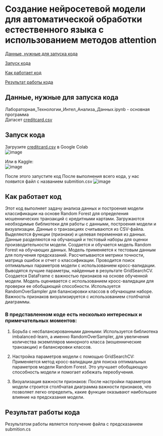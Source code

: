 Создание нейросетевой модели для автоматической обработки естественного языка с использованием методов attention
===========
[Данные, нужные для запуска кода](#title1)

[Запуск кода](#title2)

[Как работает код](#title3)

[Результат работы кода](#title4)

## <a id="title1">Данные, нужные для запуска кода</a>
Лабораторная_Технологии_Интел_Анализа_Данных.ipynb - основная программа   
Датасет [creditcard.csv](https://www.kaggle.com/datasets/mlg-ulb/creditcardfraud/data)

## <a id="title2">Запуск кода</a>
Загрузите  [creditcard.csv](https://www.kaggle.com/datasets/mlg-ulb/creditcardfraud/data) в Google Colab  
![image](https://github.com/kurrosan/DataAnalysis/assets/120035199/bfe02eae-9b3b-4a03-ae5b-15d19a817bdf)

Или в Kaggle:  
![image](https://github.com/kurrosan/DataAnalysis/assets/120035199/5346a717-48c4-4725-8b34-bce180cf0d7f)

После этого запустите код 
После выполнения всего кода, у нас появится файл с названием submition.csv
![image](https://github.com/kurrosan/DataAnalysis/assets/120035199/81125b73-6254-4bcc-994a-57c5f900b21e)


## <a id="title3">Как работает код</a>
Этот код выполняет задачу анализа данных и построения модели классификации на основе Random Forest для определения мошеннических транзакций с кредитными картами. Загружаются необходимые библиотеки для работы с данными, построения модели и визуализации. Данные о транзакциях считываются из CSV-файла. Выделяются функции (признаки) и целевая переменная из данных. Данные разделяются на обучающий и тестовый наборы для оценки производительности модели. Создается и обучается модель Random Forest на обучающих данных. Модель применяется к тестовым данным для получения предсказаний. Рассчитываются метрики точности, матрица ошибок и отчет о классификации. Проводится поиск оптимальных параметров модели с использованием кросс-валидации. Выводятся лучшие параметры, найденные в результате GridSearchCV. Создается DataFrame с важностью признаков на основе обученной модели. Модель оценивается с использованием кросс-валидации для проверки ее обобщающей способности. Используется RandomOverSampler для балансировки классов в обучающем наборе. Важность признаков визуализируется с использованием столбчатой диаграммы. 


### В представленном коде есть несколько интересных и примечательных моментов:

1. Борьба с несбалансированными данными:
Используется библиотека imbalanced-learn, а именно RandomOverSampler, для увеличения количества экземпляров минорного класса (мошеннические транзакции) и балансировки классов.

2. Настройка параметров модели с помощью GridSearchCV:
Применяется метод кросс-валидации для поиска оптимальных параметров модели Random Forest. Это улучшает обобщающую способность модели и помогает избежать переобучения.

3. Визуализация важности признаков:
После настройки параметров модели строится столбчатая диаграмма важности признаков, что позволяет легко определить, какие функции оказывают наибольшее влияние на предсказания модели.

## <a id="title4">Результат работы кода</a>
Результатом работы является получение файла c предсказанием submition.cs
